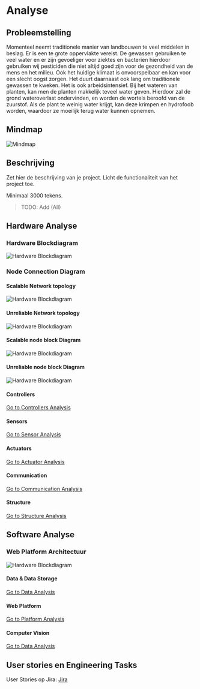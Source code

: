 # Analyse

## Probleemstelling

Momenteel neemt traditionele manier van landbouwen te veel middelen in beslag. Er is een te grote oppervlakte vereist. De gewassen gebruiken te veel water en er zijn gevoeliger voor ziektes en bacterien hierdoor gebruiken wij pesticiden die niet altijd goed zijn voor de gezondheid van de mens en het milieu. Ook het huidige klimaat is onvoorspelbaar en kan voor een slecht oogst zorgen. Het duurt daarnaast ook lang om traditionele gewassen te kweken. Het is ook arbeidsintensief.
Bij het wateren van planten, kan men de planten makkelijk teveel water geven. Hierdoor zal de grond wateroverlast ondervinden, en worden de wortels beroofd van de zuurstof. Als de plant te weinig water krijgt, kan deze krimpen en hydrofoob worden, waardoor ze moeilijk terug water kunnen opnemen.

## Mindmap

![Mindmap](https://raw.githubusercontent.com/AP-Elektronica-ICT/jp19-lafa/analysis/doc/img/analysis/mindmap.png)

## Beschrijving

Zet hier de beschrijving van je project. Licht de functionaliteit van het
project toe.

Minimaal 3000 tekens.

> TODO: Add (All)

## Hardware Analyse
### Hardware Blockdiagram
![Hardware Blockdiagram](https://raw.githubusercontent.com/AP-Elektronica-ICT/jp19-lafa/analysis/doc/img/analysis/hardware_blockdiagram.png)

### Node Connection Diagram

#### Scalable Network topology
![Hardware Blockdiagram](https://raw.githubusercontent.com/AP-Elektronica-ICT/jp19-lafa/analysis/doc/img/analysis/ScalableNodeTopology.png)

#### Unreliable Network topology
![Hardware Blockdiagram](https://raw.githubusercontent.com/AP-Elektronica-ICT/jp19-lafa/analysis/doc/img/analysis/UnreliableNodeTopology.png)

#### Scalable node block Diagram
![Hardware Blockdiagram](https://raw.githubusercontent.com/AP-Elektronica-ICT/jp19-lafa/analysis/doc/img/analysis/Node_Scalable.png)

#### Unreliable node block Diagram
![Hardware Blockdiagram](https://raw.githubusercontent.com/AP-Elektronica-ICT/jp19-lafa/analysis/doc/img/analysis/Node_Unreliable.png)

#### Controllers
[Go to Controllers Analysis](../analysis/hardware/Controllers.md)
#### Sensors
[Go to Sensor Analysis](../analysis/hardware/Sensors.md)
#### Actuators
[Go to Actuator Analysis](../analysis/hardware/Actuators.md)
#### Communication
[Go to Communication Analysis](../analysis/hardware/Communication.md)
#### Structure
[Go to Structure Analysis](../analysis/hardware/Structure.md)

## Software Analyse
### Web Platform Architectuur
![Hardware Blockdiagram](https://raw.githubusercontent.com/AP-Elektronica-ICT/jp19-lafa/analysis/doc/img/analysis/webplatform_blockdiagram.png)
#### Data & Data Storage
[Go to Data Analysis](../analysis/software/Data.md)
#### Web Platform
[Go to Platform Analysis](../analysis/software/Platform.md)
#### Computer Vision
[Go to Data Analysis](../analysis/software/Vision.md)


## User stories en Engineering Tasks

User Stories op Jira: [Jira](https://jira.ap.be/projects/JP19LAFA/summary)

